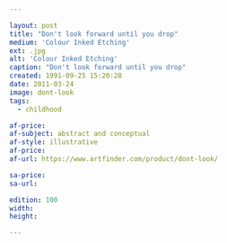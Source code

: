 ```yaml
---

layout: post
title: "Don't look forward until you drop"
medium: 'Colour Inked Etching'
ext: .jpg
alt: 'Colour Inked Etching'
caption: "Don't look forward until you drop"
created: 1991-09-25 15:20:28
date: 2011-03-24
image: dont-look
tags:
  - childhood

af-price:
af-subject: abstract and conceptual
af-style: illustrative
af-price:
af-url: https://www.artfinder.com/product/dont-look/

sa-price:
sa-url:

edition: 100
width:
height:

---
```

